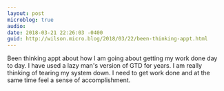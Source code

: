 ```yaml
---
layout: post
microblog: true
audio: 
date: 2018-03-21 22:26:03 -0400
guid: http://wilson.micro.blog/2018/03/22/been-thinking-appt.html
---
```

Been thinking appt about how I am going about getting my work done day to day. I have used a lazy man's version of GTD for years. I am really thinking of tearing my system down. I need to get work done and at the same time feel a sense of accomplishment. 

